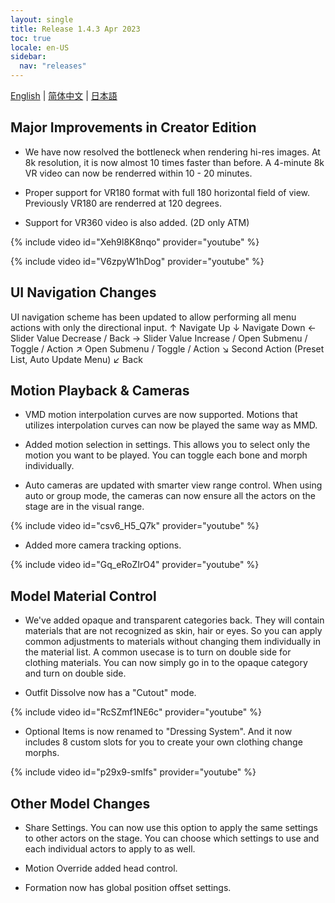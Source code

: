 ```yaml
---
layout: single
title: Release 1.4.3 Apr 2023
toc: true
locale: en-US
sidebar:
  nav: "releases"
---
```

[English](/dancexr/releases/1.4.3) | [简体中文](/zh/dancexr/releases/1.4.3) | [日本語](/jp/dancexr/releases/1.4.3)


## Major Improvements in Creator Edition

* We have now resolved the bottleneck when rendering hi-res images. At 8k resolution, it is now almost 10 times faster than before. A 4-minute 8k VR video can now be renderred within 10 - 20 minutes.

* Proper support for VR180 format with full 180 horizontal field of view. Previously VR180 are renderred at 120 degrees. 

* Support for VR360 video is also added. (2D only ATM)

{% include video id="Xeh9l8K8nqo" provider="youtube" %}

{% include video id="V6zpyW1hDog" provider="youtube" %}


## UI Navigation Changes

UI navigation scheme has been updated to allow performing all menu actions with only the directional input. 
 ↑ Navigate Up
 ↓ Navigate Down
 ← Slider Value Decrease / Back
 → Slider Value Increase / Open Submenu / Toggle / Action
 ↗ Open Submenu / Toggle / Action
 ↘ Second Action (Preset List, Auto Update Menu)
 ↙ Back
 

## Motion Playback & Cameras

* VMD motion interpolation curves are now supported. Motions that utilizes interpolation curves can now be played the same way as MMD. 

* Added motion selection in settings. This allows you to select only the motion you want to be played. You can toggle each bone and morph individually. 

* Auto cameras are updated with smarter view range control. When using auto or group mode, the cameras can now ensure all the actors on the stage are in the visual range.

{% include video id="csv6_H5_Q7k" provider="youtube" %}

* Added more camera tracking options. 

{% include video id="Gq_eRoZIrO4" provider="youtube" %}


## Model Material Control

* We've added opaque and transparent categories back. They will contain materials that are not recognized as skin, hair or eyes. So you can apply common adjustments to materials without changing them individually in the material list. A common usecase is to turn on double side for clothing materials. You can now simply go in to the opaque category and turn on double side. 

* Outfit Dissolve now has a "Cutout" mode. 

{% include video id="RcSZmf1NE6c" provider="youtube" %}

* Optional Items is now renamed to "Dressing System". And it now includes 8 custom slots for you to create your own clothing change morphs. 

{% include video id="p29x9-smIfs" provider="youtube" %}


## Other Model Changes

* Share Settings. You can now use this option to apply the same settings to other actors on the stage. You can choose which settings to use and each individual actors to apply to as well. 

* Motion Override added head control.

* Formation now has global position offset settings.
